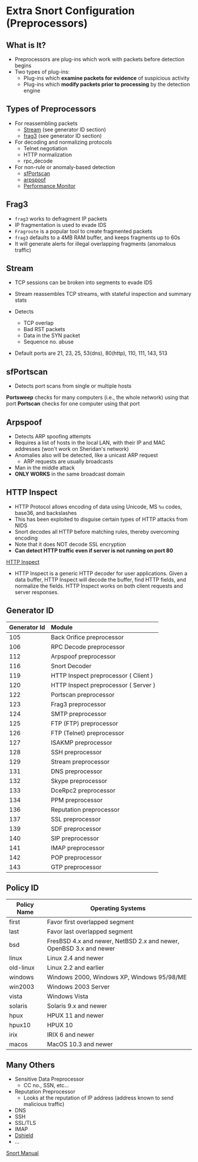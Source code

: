 # Extra Snort Configuration (Preprocessors)
## What is It?
- Preprocessors are plug-ins which work with packets before detection begins
- Two types of plug-ins:
	- Plug-ins which **examine packets for evidence** of suspicious activity
	- Plug-ins which **modify packets prior to processing** by the detection engine

## Types of Preprocessors
- For reassembling packets
	- [Stream](http://manual-snort-org.s3-website-us-east-1.amazonaws.com/node17.html#SECTION00323000000000000000) (see generator ID section)
	- [frag3](http://manual-snort-org.s3-website-us-east-1.amazonaws.com/node17.html#SECTION00321000000000000000) (see generator ID section)
- For decoding and normalizing protocols
	- Telnet negotiation
	- HTTP normalization
	- rpc_decode
- For non-rule or anomaly-based detection
	- [sfPortscan](http://manual-snort-org.s3-website-us-east-1.amazonaws.com/node17.html#SECTION00324000000000000000)
	- [arpspoof](http://manual-snort-org.s3-website-us-east-1.amazonaws.com/node17.html#SECTION003215000000000000000)
	- [Performance Monitor](http://manual-snort-org.s3-website-us-east-1.amazonaws.com/node17.html#SECTION00326000000000000000)

## Frag3
- `frag3` works to defragment IP packets
- IP fragmentation is used to evade IDS
- `Fragroute` is a popular tool to create fragmented packets
- `frag3` defaults to a 4MB RAM buffer, and keeps fragments up to 60s
- It will generate alerts for illegal overlapping fragments (anomalous traffic)
## Stream
- TCP sessions can be broken into segments to evade IDS
- Stream reassembles TCP streams, with stateful inspection and summary stats 
- Detects 
	- TCP overlap
	- Bad RST packets
	- Data in the SYN packet
	- Sequence no. abuse

- Default ports are 21, 23, 25, 53(dns), 80(http), 110, 111, 143, 513 
## sfPortscan
- Detects port scans from single or multiple hosts

**Portsweep** checks for many computers (i.e., the whole network) using that port
**Portscan** checks for one computer using that port

## Arpspoof
- Detects ARP spoofing attempts
- Requires a list of hosts in the local LAN, with their IP and MAC addresses (won't work on Sheridan's network)
- Anomalies also will be detected, like a unicast ARP request 
	- ARP requests are usually broadcasts
- Man in the middle attack
- **ONLY WORKS** in the same broadcast domain
## HTTP Inspect
- HTTP Protocol allows encoding of data using Unicode, MS `%u` codes, base36, and backslashes
- This has been exploited to disguise certain types of HTTP attacks from NIDS
- Snort decodes all HTTP before matching rules, thereby overcoming encoding
- Note that it does NOT decode SSL encryption
- **Can detect HTTP traffic even if server is not running on port 80**

[HTTP Inspect](http://manual-snort-org.s3-website-us-east-1.amazonaws.com/node17.html#SECTION00327000000000000000)
- HTTP Inspect is a generic HTTP decoder for user applications. Given a data buffer, HTTP Inspect will decode the buffer, find HTTP fields, and normalize the fields. HTTP Inspect works on both client requests and server responses.

## Generator ID

| Generator Id | Module                               |
| :----------- | :----------------------------------- |
| 105          | Back Orifice preprocessor            |
| 106          | RPC Decode preprocessor              |
| 112          | Arpspoof preprocessor                |
| 116          | Snort Decoder                        |
| 119          | HTTP Inspect preprocessor ( Client ) |
| 120          | HTTP Inspect preprocessor ( Server ) |
| 122          | Portscan preprocessor                |
| 123          | Frag3 preprocessor                   |
| 124          | SMTP preprocessor                    |
| 125          | FTP (FTP) preprocessor               |
| 126          | FTP (Telnet) preprocessor            |
| 127          | ISAKMP preprocessor                  |
| 128          | SSH preprocessor                     |
| 129          | Stream preprocessor                  |
| 131          | DNS preprocessor                     |
| 132          | Skype preprocessor                   |
| 133          | DceRpc2 preprocessor                 |
| 134          | PPM preprocessor                     |
| 136          | Reputation preprocessor              |
| 137          | SSL preprocessor                     |
| 139          | SDF preprocessor                     |
| 140          | SIP preprocessor                     |
| 141          | IMAP preprocessor                    |
| 142          | POP preprocessor                     |
| 143          | GTP preprocessor                     |

## Policy ID
| Policy Name | Operating Systems                                                  |
| ----------- | ------------------------------------------------------------------ |
| first       | Favor first overlapped segment                                     |
| last        | Favor last overlapped segment                                      |
| bsd         | FresBSD 4.x and newer, NetBSD 2.x and newer, OpenBSD 3.x and newer |
| linux       | Linux 2.4 and newer                                                |
| old-linux   | Linux 2.2 and earlier                                              |
| windows     | Windows 2000, Windows XP, Windows 95/98/ME                         |
| win2003     | Windows 2003 Server                                                |
| vista       | Windows Vista                                                      |
| solaris     | Solaris 9.x and newer                                              |
| hpux        | HPUX 11 and newer                                                  |
| hpux10      | HPUX 10                                                            |
| irix        | IRIX 6 and newer                                                   |
| macos       | MacOS 10.3 and newer                                               |

## Many Others
- Sensitive Data Preprocessor
	- CC no., SSN, etc…
- Reputation Preprocessor
	- Looks at the reputation of IP address (address known to send malicious traffic)
- DNS
- SSH
- SSL/TLS
- IMAP
- [Dshield](https://dshield.org/block.txt)
- …

[Snort Manual](http://manual-snort-org.s3-website-us-east-1.amazonaws.com/node17.html)
